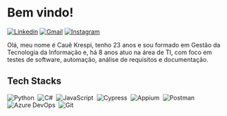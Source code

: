 # Bem vindo!

[![Linkedin](https://img.shields.io/badge/LinkedIn-0077B5?style=for-the-badge&logo=linkedin&logoColor=white)](https://www.linkedin.com/in/caue-krespi-qa/) [![Gmail](https://img.shields.io/badge/Gmail-D14836?style=for-the-badge&logo=gmail&logoColor=white)](mailto:krespicaue@gmail.com) [![Instagram](https://img.shields.io/badge/Instagram-E4405F?style=for-the-badge&logo=instagram&logoColor=white)](https://www.instagram.com/krespi_caue/)

Olá, meu nome é Cauê Krespi, tenho 23 anos e sou formado em Gestão da Tecnologia da Informação e, há 8 anos atuo na área de TI, com foco em testes de software, automação, análise de requisitos e documentação.

## Tech Stacks
![Python](https://img.shields.io/badge/-Python-05122A?style=flat-square&logo=python)&nbsp;
![C#](https://img.shields.io/badge/-C%23-05122A?style=flat-square&logo=c%23&logoColor=512BD4)&nbsp;
![JavaScript](https://img.shields.io/badge/-JavaScript-05122A?style=flat-square&logo=javascript)&nbsp;
![Cypress](https://img.shields.io/badge/-Cypress-05122A?style=flat-square&logo=cypress)&nbsp;
![Appium](https://img.shields.io/badge/-Appium-05122A?style=flat-square&logo=appium)&nbsp;
![Postman](https://img.shields.io/badge/Postman-05122A?style=flat-square&logo=Postman&logoColor=FF6C37)&nbsp;
![Azure DevOps](https://img.shields.io/badge/-Azure%20DevOps-05122A?style=flat-square&logo=azure-devops)&nbsp;
![Git](https://img.shields.io/badge/GIT-05122A?style=flat-square&logo=git&logoColor=E44C30)&nbsp;
